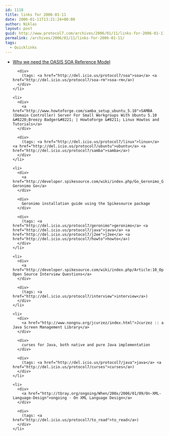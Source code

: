```yaml
---
id: 1118
title: links for 2006-01-11
date: 2006-01-11T13:21:24+00:00
author: Niklas
layout: post
guid: http://www.protocol7.com/archives/2006/01/11/links-for-2006-01-11/
permalink: /archives/2006/01/11/links-for-2006-01-11/
tags:
  - Quicklinks
---
```

<div class='microid-02839760823739856768973f92d5d15993e2a872'>
  <ul>
    <li>
      <div>
        <a href="http://www.looselycoupled.com/opinion/2006/nicku-why-arch0104.html">Why we need the OASIS SOA Reference Model</a>
      </div>
      
      <div>
        (tags: <a href="http://del.icio.us/protocol7/soa">soa</a> <a href="http://del.icio.us/protocol7/soa-rm">soa-rm</a>)
      </div>
    </li>
    
    <li>
      <div>
        <a href="http://www.howtoforge.com/samba_setup_ubuntu_5.10">SAMBA (Domain Controller) Server For Small Workgroups With Ubuntu 5.10 &#8220;Breezy Badger&#8221; | HowtoForge &#8211; Linux Howtos and Tutorials</a>
      </div>
      
      <div>
        (tags: <a href="http://del.icio.us/protocol7/linux">linux</a> <a href="http://del.icio.us/protocol7/ubuntu">ubuntu</a> <a href="http://del.icio.us/protocol7/samba">samba</a>)
      </div>
    </li>
    
    <li>
      <div>
        <a href="http://developer.spikesource.com/wiki/index.php/Go_Geronimo_Go">Go Geronimo Go</a>
      </div>
      
      <div>
        Geronimo installation guide using the Spikesource package
      </div>
      
      <div>
        (tags: <a href="http://del.icio.us/protocol7/geronimo">geronimo</a> <a href="http://del.icio.us/protocol7/java">java</a> <a href="http://del.icio.us/protocol7/j2ee">j2ee</a> <a href="http://del.icio.us/protocol7/howto">howto</a>)
      </div>
    </li>
    
    <li>
      <div>
        <a href="http://developer.spikesource.com/wiki/index.php/Article:10_Open_Source_Interview_Questions">10 Open Source Interview Questions</a>
      </div>
      
      <div>
        (tags: <a href="http://del.icio.us/protocol7/interview">interview</a>)
      </div>
    </li>
    
    <li>
      <div>
        <a href="http://www.nongnu.org/jcurzez/index.html">Jcurzez :: a Java Screen Management Library</a>
      </div>
      
      <div>
        curses for Java, both native and pure Java implementation
      </div>
      
      <div>
        (tags: <a href="http://del.icio.us/protocol7/java">java</a> <a href="http://del.icio.us/protocol7/curses">curses</a>)
      </div>
    </li>
    
    <li>
      <div>
        <a href="http://tbray.org/ongoing/When/200x/2006/01/09/On-XML-Language-Design">ongoing · On XML Language Design</a>
      </div>
      
      <div>
        (tags: <a href="http://del.icio.us/protocol7/to_read">to_read</a>)
      </div>
    </li>
  </ul>
</div>